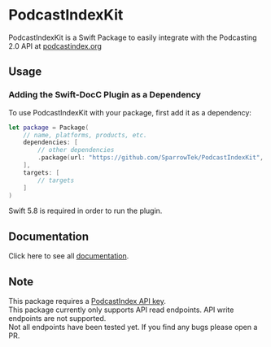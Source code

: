 # PodcastIndexKit

PodcastIndexKit is a Swift Package to easily integrate with the Podcasting 2.0 API at [podcastindex.org](https://podcastindex.org)

## Usage

### Adding the Swift-DocC Plugin as a Dependency

To use PodcastIndexKit with your package, first add it as a dependency:

```swift
let package = Package(
	// name, platforms, products, etc.
	dependencies: [
		// other dependencies
		.package(url: "https://github.com/SparrowTek/PodcastIndexKit", from: "0.1.0"),
	],
	targets: [
		// targets
	]
)
```

Swift 5.8 is required in order to run the plugin.

## Documentation

Click here to see all [documentation](https://sparrowtek.com/PodcastIndexKit/documentation/podcastindexkit/).

## Note

This package requires a [PodcastIndex API key](https://api.podcastindex.org).  
This package currently only supports API read endpoints. API write endpoints are not supported.  
Not all endpoints have been tested yet. If you find any bugs please open a PR.  